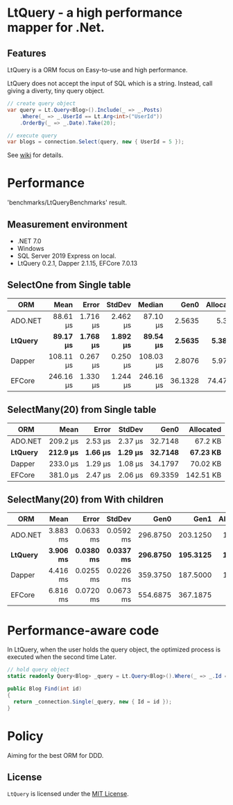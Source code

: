 # LtQuery - a high performance mapper for .Net.

## Features

LtQuery is a ORM focus on Easy-to-use and high performance. 

LtQuery does not accept the input of SQL which is a string.
Instead, call giving a diverty, tiny query object.

```csharp
// create query object
var query = Lt.Query<Blog>().Include(_ => _.Posts)
	.Where(_ => _.UserId == Lt.Arg<int>("UserId"))
	.OrderBy(_ => _.Date).Take(20);

// execute query
var blogs = connection.Select(query, new { UserId = 5 });
```
See [wiki](https://github.com/SaikiMikami/LtQuery/wiki/LtQuery) for details.


# Performance

'benchmarks/LtQueryBenchmarks' result. 

## Measurement environment
- .NET 7.0
- Windows
- SQL Server 2019 Express on local.
- LtQuery 0.2.1, Dapper 2.1.15, EFCore 7.0.13

## SelectOne from Single table

| ORM     | Mean      | Error    | StdDev   | Median    | Gen0    | Allocated |
|-------- |----------:|---------:|---------:|--------:|----------:|----------:|
| ADO.NET |  88.61 μs | 1.716 μs | 2.462 μs |  87.10 μs |  2.5635 |    5.3 KB |
| **LtQuery** |  **89.17 μs** | **1.768 μs** | **1.892 μs** |  **89.54 μs** |  **2.5635** |   **5.38 KB** |
| Dapper  | 108.11 μs | 0.267 μs | 0.250 μs | 108.03 μs |  2.8076 |   5.97 KB |
| EFCore  | 246.16 μs | 1.330 μs | 1.244 μs | 246.16 μs | 36.1328 |  74.47 KB |

## SelectMany(20) from Single table

| ORM     | Mean     | Error   | StdDev  | Gen0    | Allocated |
|-------- |---------:|--------:|--------:|--------:|----------:|
| ADO.NET | 209.2 μs | 2.53 μs | 2.37 μs | 32.7148 |   67.2 KB |
| **LtQuery** | **212.9 μs** | **1.66 μs** | **1.29 μs** | **32.7148** |  **67.23 KB** |
| Dapper  | 233.0 μs | 1.29 μs | 1.08 μs | 34.1797 |  70.02 KB |
| EFCore  | 381.0 μs | 2.47 μs | 2.06 μs | 69.3359 | 142.51 KB |

## SelectMany(20) from With children

| ORM  | Mean     | Error     | StdDev    | Gen0     | Gen1     | Allocated |
|-------- |---------:|----------:|----------:|---------:|---------:|----------:|
| ADO.NET | 3.883 ms | 0.0633 ms | 0.0592 ms | 296.8750 | 203.1250 |   1.44 MB |
| **LtQuery** | **3.906 ms** | **0.0380 ms** | **0.0337 ms** | **296.8750** | **195.3125** |   **1.44 MB** |
| Dapper  | 4.416 ms | 0.0255 ms | 0.0226 ms | 359.3750 | 187.5000 |   1.62 MB |
| EFCore  | 6.816 ms | 0.0720 ms | 0.0673 ms | 554.6875 | 367.1875 |    2.6 MB |

# Performance-aware code
In LtQuery, when the user holds the query object, 
the optimized process is executed when the second time Later.

```csharp
// hold query object
static readonly Query<Blog> _query = Lt.Query<Blog>().Where(_ => _.Id == Lt.Arg<int>("Id")).ToImmutable();

public Blog Find(int id)
{
  return _connection.Single(_query, new { Id = id });
}
```

# Policy
Aiming for the best ORM for DDD.

## License

`LtQuery` is licensed under the [MIT License](LICENSE).
